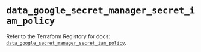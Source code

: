 # `data_google_secret_manager_secret_iam_policy`

Refer to the Terraform Registory for docs: [`data_google_secret_manager_secret_iam_policy`](https://registry.terraform.io/providers/hashicorp/google-beta/4.72.1/docs/data-sources/google_secret_manager_secret_iam_policy).
